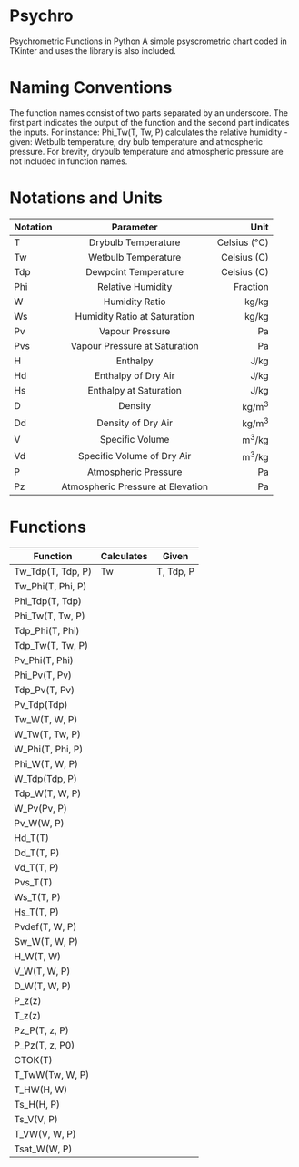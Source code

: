 # Psychro
Psychrometric Functions in Python
A simple psyscrometric chart coded in TKinter and uses the library is also included.

# Naming Conventions
The function names consist of two parts separated by an underscore. The first part indicates the output of the function and the second part indicates the inputs. For instance: Phi_Tw(T, Tw, P) calculates the relative humidity - given: Wetbulb temperature, dry bulb temperature and atmospheric pressure. For brevity, drybulb temperature and atmospheric pressure are not included in function names.

# Notations and Units
| Notation  | Parameter           | Unit          |
| --------- |:-------------:      | -----:        |
| T         | Drybulb Temperature | Celsius (&deg;C)|
| Tw        | Wetbulb Temperature | Celsius (C)|
| Tdp       | Dewpoint Temperature| Celsius (C)|
| Phi       | Relative Humidity   | Fraction      |
| W         | Humidity Ratio      | kg/kg         |
| Ws        | Humidity Ratio at Saturation|  kg/kg|
| Pv        | Vapour Pressure     | Pa            |
| Pvs       | Vapour Pressure at Saturation| Pa   |
| H         | Enthalpy            |   J/kg            |
| Hd        | Enthalpy of Dry Air |   J/kg            |
| Hs        | Enthalpy at Saturation| J/kg            |
| D         | Density             |  kg/m<sup>3</sup>             |
| Dd        | Density of Dry Air  | kg/m<sup>3</sup>              |
| V         | Specific Volume     | m<sup>3</sup>/kg              |
| Vd        | Specific Volume of Dry Air|   m<sup>3</sup>/kg      |
| P         | Atmospheric Pressure|   Pa            |
| Pz        | Atmospheric Pressure at Elevation| Pa |

# Functions
| Function          | Calculates  | Given|
|--------------------|-------------|---------|
| Tw_Tdp(T, Tdp, P) | Tw          | T, Tdp, P|
| Tw_Phi(T, Phi, P) |
| Phi_Tdp(T, Tdp)  |
| Phi_Tw(T, Tw, P)|
| Tdp_Phi(T, Phi)|
| Tdp_Tw(T, Tw, P)|
| Pv_Phi(T, Phi)|
| Phi_Pv(T, Pv)|
| Tdp_Pv(T, Pv)|
| Pv_Tdp(Tdp)|
| Tw_W(T, W, P)|
| W_Tw(T, Tw, P)|
| W_Phi(T, Phi, P)|
| Phi_W(T, W, P)|
| W_Tdp(Tdp, P)|
| Tdp_W(T, W, P)|
| W_Pv(Pv, P)|
| Pv_W(W, P)|
| Hd_T(T)|
| Dd_T(T, P)|
| Vd_T(T, P)|
| Pvs_T(T)|
| Ws_T(T, P)|
| Hs_T(T, P)|
| Pvdef(T, W, P)|
| Sw_W(T, W, P)|
| H_W(T, W)|
| V_W(T, W, P)|
| D_W(T, W, P)|
| P_z(z)|
| T_z(z)
| Pz_P(T, z, P)|
| P_Pz(T, z, P0)|
| CTOK(T)|
| T_TwW(Tw, W, P)|
| T_HW(H, W)|
| Ts_H(H, P)|
| Ts_V(V, P)|
| T_VW(V, W, P)|
| Tsat_W(W, P)|

